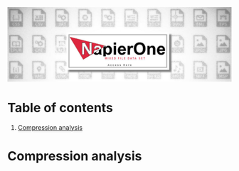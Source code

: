 ![NapierOne Title](img/NapierOne-title.jpg)
# Table of contents
1. [Compression analysis](#CompressionAnalysis)

# Compression analysis <a name="CompressionAnalysis"></a>

